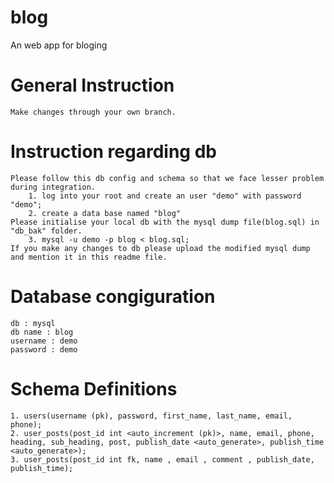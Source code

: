 # blog
An web app for bloging
#   General Instruction
	Make changes through your own branch.
# 	Instruction regarding db
	Please follow this db config and schema so that we face lesser problem during integration.
		1. log into your root and create an user "demo" with password "demo";
		2. create a data base named "blog"
	Please initialise your local db with the mysql dump file(blog.sql) in "db_bak" folder.
		3. mysql -u demo -p blog < blog.sql;
	If you make any changes to db please upload the modified mysql dump and mention it in this readme file. 
# 	Database congiguration 
	db : mysql
	db name : blog
	username : demo
	password : demo
#  Schema Definitions
	1. users(username (pk), password, first_name, last_name, email, phone);
	2. user_posts(post_id int <auto_increment (pk)>, name, email, phone, heading, sub_heading, post, publish_date <auto_generate>, publish_time <auto_generate>);
	3. user_posts(post_id int fk, name , email , comment , publish_date, publish_time);

